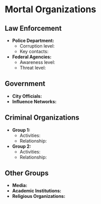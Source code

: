 # Mortal Organizations

## Law Enforcement
- **Police Department:** 
  - Corruption level: 
  - Key contacts: 
- **Federal Agencies:** 
  - Awareness level: 
  - Threat level: 

## Government
- **City Officials:** 
- **Influence Networks:** 

## Criminal Organizations
- **Group 1:** 
  - Activities: 
  - Relationship: 
- **Group 2:** 
  - Activities: 
  - Relationship: 

## Other Groups
- **Media:** 
- **Academic Institutions:** 
- **Religious Organizations:** 